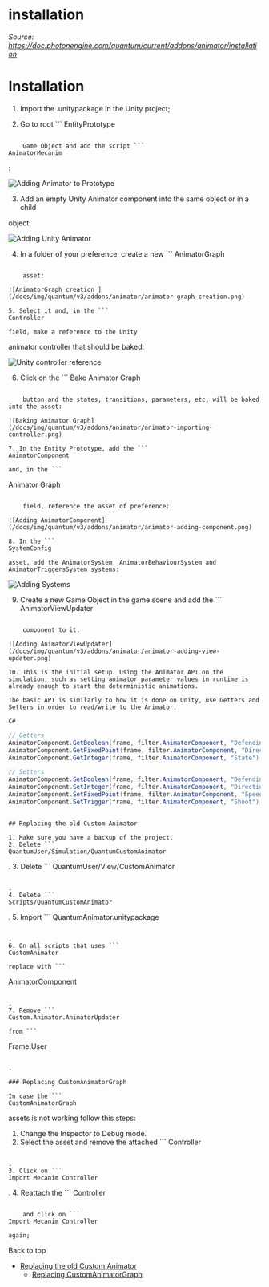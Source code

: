 # installation

_Source: https://doc.photonengine.com/quantum/current/addons/animator/installation_

# Installation

1. Import the .unitypackage in the Unity project;

2. Go to root ```
EntityPrototype
```

    Game Object and add the script ```
AnimatorMecanim
```

:


![Adding Animator to Prototype](/docs/img/quantum/v3/addons/animator/animator-mecanim.png)

3. Add an empty Unity Animator component into the same object or in a child


object:

![Adding Unity Animator ](/docs/img/quantum/v3/addons/animator/animator-unity-animator.png)

4. In a folder of your preference, create a new ```
AnimatorGraph
```

    asset:

![AnimatorGraph creation ](/docs/img/quantum/v3/addons/animator/animator-graph-creation.png)

5. Select it and, in the ```
Controller
```

    field, make a reference to the Unity


animator controller that should be baked:

![Unity controller reference](/docs/img/quantum/v3/addons/animator/animator-controller-reference.png)

6. Click on the ```
Bake Animator Graph
```

    button and the states, transitions, parameters, etc, will be baked into the asset:

![Baking Animator Graph](/docs/img/quantum/v3/addons/animator/animator-importing-controller.png)

7. In the Entity Prototype, add the ```
AnimatorComponent
```

    and, in the ```
Animator Graph
```

    field, reference the asset of preference:

![Adding AnimatorComponent](/docs/img/quantum/v3/addons/animator/animator-adding-component.png)

8. In the ```
SystemConfig
```

    asset, add the AnimatorSystem, AnimatorBehaviourSystem and AnimatorTriggersSystem systems:

![Adding Systems](/docs/img/quantum/v3/addons/animator/animator-adding-systems.png)

9. Create a new Game Object in the game scene and add the ```
AnimatorViewUpdater
```

    component to it:

![Adding AnimatorViewUpdater](/docs/img/quantum/v3/addons/animator/animator-adding-view-updater.png)

10. This is the initial setup. Using the Animator API on the simulation, such as setting animator parameter values in runtime is already enough to start the deterministic animations.

The basic API is similarly to how it is done on Unity, use Getters and Setters in order to read/write to the Animator:

C#

```
```csharp
// Getters
AnimatorComponent.GetBoolean(frame, filter.AnimatorComponent, "Defending");
AnimatorComponent.GetFixedPoint(frame, filter.AnimatorComponent, "Direction");
AnimatorComponent.GetInteger(frame, filter.AnimatorComponent, "State");

// Setters
AnimatorComponent.SetBoolean(frame, filter.AnimatorComponent, "Defending", true);
AnimatorComponent.SetInteger(frame, filter.AnimatorComponent, "Direction", 25);
AnimatorComponent.SetFixedPoint(frame, filter.AnimatorComponent, "Speed", FP.\_1);
AnimatorComponent.SetTrigger(frame, filter.AnimatorComponent, "Shoot");

```

```

## Replacing the old Custom Animator

1. Make sure you have a backup of the project.
2. Delete ```
QuantumUser/Simulation/QuantumCustomAnimator
```

.
3. Delete ```
QuantumUser/View/CustomAnimator
```

.
4. Delete ```
Scripts/QuantumCustomAnimator
```

.
5. Import ```
QuantumAnimator.unitypackage
```

.
6. On all scripts that uses ```
CustomAnimator
```

    replace with ```
AnimatorComponent
```

.
7. Remove ```
Custom.Animator.AnimatorUpdater
```

    from ```
Frame.User
```

.

### Replacing CustomAnimatorGraph

In case the ```
CustomAnimatorGraph
```

assets is not working follow this steps:

1. Change the Inspector to Debug mode.
2. Select the asset and remove the attached ```
Controller
```

.
3. Click on ```
Import Mecanim Controller
```

.
4. Reattach the ```
Controller
```

    and click on ```
Import Mecanim Controller
```

    again;

Back to top

- [Replacing the old Custom Animator](#replacing-the-old-custom-animator)
  - [Replacing CustomAnimatorGraph](#replacing-customanimatorgraph)